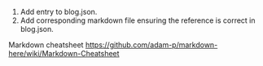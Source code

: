 1. Add entry to blog.json.
2. Add corresponding markdown file ensuring the reference is correct in blog.json.

Markdown cheatsheet
https://github.com/adam-p/markdown-here/wiki/Markdown-Cheatsheet
